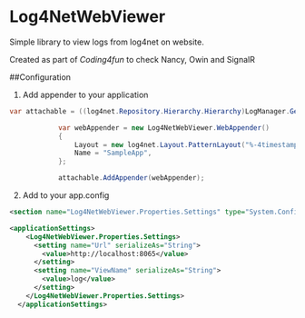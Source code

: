 # Log4NetWebViewer
 Simple library to view logs from log4net on website.

Created as part of *Coding4fun* to check Nancy, Owin and SignalR

##Configuration

1. Add appender to your application
```C# 
var attachable = ((log4net.Repository.Hierarchy.Hierarchy)LogManager.GetRepository()).Root as IAppenderAttachable;

            var webAppender = new Log4NetWebViewer.WebAppender()
            {
                Layout = new log4net.Layout.PatternLayout("%-4timestamp [%thread] %-5level %logger %ndc - %message%newline"),
                Name = "SampleApp",
            };

            attachable.AddAppender(webAppender);
``` 

2. Add to your app.config
```xml
<section name="Log4NetWebViewer.Properties.Settings" type="System.Configuration.ClientSettingsSection, System, Version=4.0.0.0, Culture=neutral, PublicKeyToken=b77a5c561934e089" requirePermission="false" />
```

```xml
<applicationSettings>
    <Log4NetWebViewer.Properties.Settings>
      <setting name="Url" serializeAs="String">
        <value>http://localhost:8065</value>
      </setting>
      <setting name="ViewName" serializeAs="String">
        <value>log</value>
      </setting>
    </Log4NetWebViewer.Properties.Settings>
  </applicationSettings>
```
